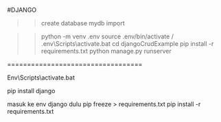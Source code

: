 #DJANGO 


>> create database mydb
>> import

>> python -m venv .env
>> source .env/bin/activate / .env\Scripts\activate.bat
>> cd djangoCrudExample
>> pip install -r requirements.txt
>> python manage.py runserver


==================================

Env\Scripts\activate.bat

pip install django

masuk ke env django dulu
pip freeze > requirements.txt
pip install -r requirements.txt